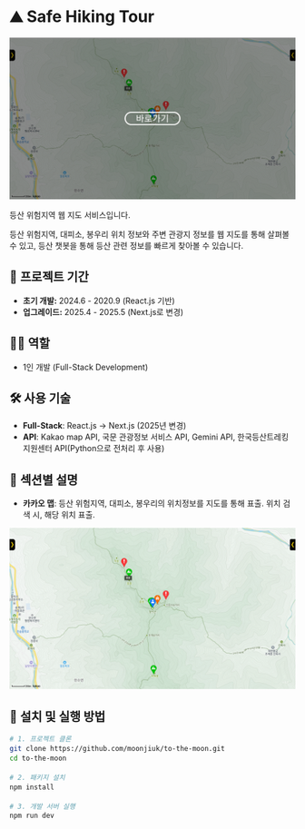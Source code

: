 # ⛰️ Safe Hiking Tour

[![사이트 미리보기](readme-images/link.png)](https://safe-hiking-tour.vercel.app)



등산 위험지역 웹 지도 서비스입니다.

등산 위험지역, 대피소, 봉우리 위치 정보와 주변 관광지 정보를 웹 지도를 통해 살펴볼 수 있고, 등산 챗봇을 통해 등산 관련 정보를 빠르게 찾아볼 수 있습니다.

## 📆 프로젝트 기간
- **초기 개발:** 2024.6 - 2020.9 (React.js 기반)
- **업그레이드:** 2025.4 - 2025.5 (Next.js로 변경)

## 👨‍💻 역할
- 1인 개발 (Full-Stack Development)

## 🛠️ 사용 기술
- **Full-Stack**: React.js → Next.js (2025년 변경)
- **API**: Kakao map API, 국문 관광정보 서비스 API, Gemini API, 한국등산트레킹지원센터 API(Python으로 전처리 후 사용)

## 🚀 섹션별 설명
- **카카오 맵**: 등산 위험지역, 대피소, 봉우리의 위치정보를 지도를 통해 표출. 위치 검색 시, 해당 위치 표출.
<img src="readme-images/kakao-map.png" alt="Sate Hiking Tour 미리보기" width="600px">


## 📌 설치 및 실행 방법
```sh
# 1. 프로젝트 클론
git clone https://github.com/moonjiuk/to-the-moon.git
cd to-the-moon

# 2. 패키지 설치
npm install

# 3. 개발 서버 실행
npm run dev

